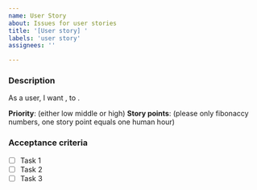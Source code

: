 ```yaml
---
name: User Story
about: Issues for user stories
title: '[User story] '
labels: 'user story'
assignees: ''

---
```

### Description
As a user, I want <feauture>, to <use case>.

**Priority**: (either low middle or high)
**Story points**: (please only fibonaccy numbers, one story point equals one human hour)
### Acceptance criteria
- [ ] Task 1
- [ ] Task 2
- [ ] Task 3